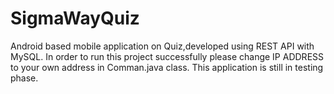 # SigmaWayQuiz
Android based mobile application on Quiz,developed using REST API with MySQL.
In order to run this project successfully please change IP ADDRESS to your own address in Comman.java class.
This application is still in testing phase.
